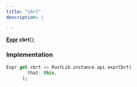```yaml
---
title: "cbrt"
description: |

---
```

<span class="dart-code"><strong>[Expr] cbrt</strong>();</span>


### Implementation
```dart
Expr get cbrt => RustLib.instance.api.exprCbrt(
        that: this,
      );
```

[Expr]: /reference/classes/expr/